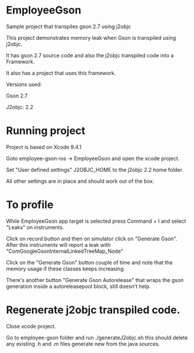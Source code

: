 # EmployeeGson
Sample project that transpiles gson 2.7 using j2objc

This project demonstrates memory leak when Gson is transpiled using j2objc. 

It has gson 2.7 source code and also the j2objc transpiled code into a Framework. 

It also has a project that uses this framework. 

Versions used:

Gson 2.7

J2objc: 2.2

# Running project

Project is based on Xcode 9.4.1 

Goto employee-gson-ios -> EmployeeGson and open the xcode project. 

Set "User defined settings" J2OBJC_HOME to the j2objc 2.2 home folder. 

All other settings are in place and should work out of the box. 

# To profile

While EmployeeGson app target is selected press Command + I and select "Leaks" on instruments. 

Click on record button and then on simulator click on "Generate Gson". After this instruments will report a leak with "ComGoogleGsonInternalLinkedTreeMap_Node"

Click on the "Generate Gson" button couple of time and note that the memory usage if these classes keeps increasing. 

There's another button "Generate Gson Autorelease" that wraps the gson generation inside a autoreleasepool block, still doesn't help.

# Regenerate j2objc transpiled code.

Close xcode project. 

Go to employee-gson folder and run ./generateJ2objc.sh this should delete any existing .h and .m files generate new from the java sources. 

